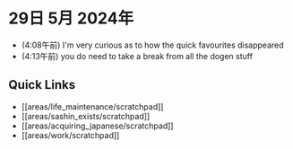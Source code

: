 # 29日 5月 2024年
- (4:08午前) I'm very curious as to how the quick favourites disappeared
- (4:13午前) you do need to take a break from all the dogen stuff

 



## Quick Links
- [[areas/life_maintenance/scratchpad]]
- [[areas/sashin_exists/scratchpad]]
- [[areas/acquiring_japanese/scratchpad]]
- [[areas/work/scratchpad]]
